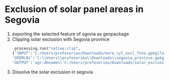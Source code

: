 # Exclusion of solar panel areas in Segovia
1. exporting the selected feature of sgovia as geopackage
2. Clipping solar exclusion with Segovia province
   ```python
    processing.run("native:clip",
   {'INPUT':'C:/Users/profesorieu/Downloads/enre_cyl_excl_foto.gpkg|layername=enre_cyl_excl_foto',
   'OVERLAY':'C:\\Users\\profesorieu\\Downloads\\segovia_province.gpkg|layername=prov_cyl_recintos',
   'OUTPUT':'ogr:dbname=\'C:/Users/profesorieu/Downloads/solar_exclusion_segovia.gpkg\' table="solar panels" (geom)'})
   ```
3. Dissolve the solar exclusion in segovia
